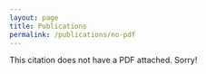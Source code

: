 ```yaml
---
layout: page
title: Publications
permalink: /publications/no-pdf
---
```


This citation does not have a PDF attached. Sorry!